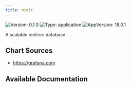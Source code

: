 ```yaml
---
title: mimir
---
```


![Version: 0.1.0](https://img.shields.io/badge/Version-0.1.0-informational?style=flat-square) ![Type: application](https://img.shields.io/badge/Type-application-informational?style=flat-square) ![AppVersion: 18.0.1](https://img.shields.io/badge/AppVersion-18.0.1-informational?style=flat-square)

A scalable metrics database

## Chart Sources

- https://grafana.com

## Available Documentation

